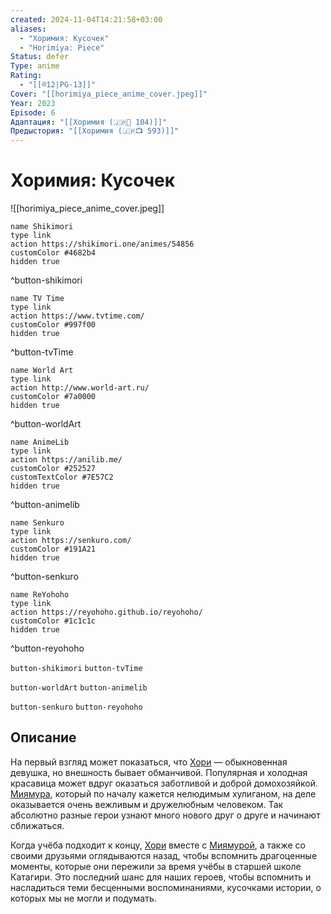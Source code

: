```yaml
---
created: 2024-11-04T14:21:58+03:00
aliases:
  - "Хоримия: Кусочек"
  - "Horimiya: Piece"
Status: defer
Type: anime
Rating:
  - "[[®️12|PG-13]]"
Cover: "[[horimiya_piece_anime_cover.jpeg]]"
Year: 2023
Episode: 6
Адаптация: "[[Хоримия (🇯🇵📗 104)]]"
Предыстория: "[[Хоримия (🇯🇵📺 593)]]"
---
```


# Хоримия: Кусочек

![[horimiya_piece_anime_cover.jpeg]]

```button
name Shikimori
type link
action https://shikimori.one/animes/54856
customColor #4682b4
hidden true
```
^button-shikimori

```button
name TV Time
type link
action https://www.tvtime.com/
customColor #997f00
hidden true
```
^button-tvTime

```button
name World Art
type link
action http://www.world-art.ru/
customColor #7a0000
hidden true
```
^button-worldArt

```button
name AnimeLib
type link
action https://anilib.me/
customColor #252527
customTextColor #7E57C2
hidden true
```
^button-animelib

```button
name Senkuro
type link
action https://senkuro.com/
customColor #191A21
hidden true
```
^button-senkuro

```button
name ReYohoho
type link
action https://reyohoho.github.io/reyohoho/
customColor #1c1c1c
hidden true
```
^button-reyohoho

`button-shikimori` `button-tvTime`

`button-worldArt` `button-animelib`

`button-senkuro` `button-reyohoho`

## Описание

На первый взгляд может показаться, что [Хори](https://shikimori.one/characters/66171-kyouko-hori) — обыкновенная девушка, но внешность бывает обманчивой. Популярная и холодная красавица может вдруг оказаться заботливой и доброй домохозяйкой. [Миямура](https://shikimori.one/characters/66173-izumi-miyamura), который по началу кажется нелюдимым хулиганом, на деле оказывается очень вежливым и дружелюбным человеком. Так абсолютно разные герои узнают много нового друг о друге и начинают сближаться.

Когда учёба подходит к концу, [Хори](https://shikimori.one/characters/66171-kyouko-hori) вместе с [Миямурой](https://shikimori.one/characters/66173-izumi-miyamura), а также со своими друзьями оглядываются назад, чтобы вспомнить драгоценные моменты, которые они пережили за время учёбы в старшей школе Катагири. Это последний шанс для наших героев, чтобы вспомнить и насладиться теми бесценными воспоминаниями, кусочками истории, о которых мы не могли и подумать.
